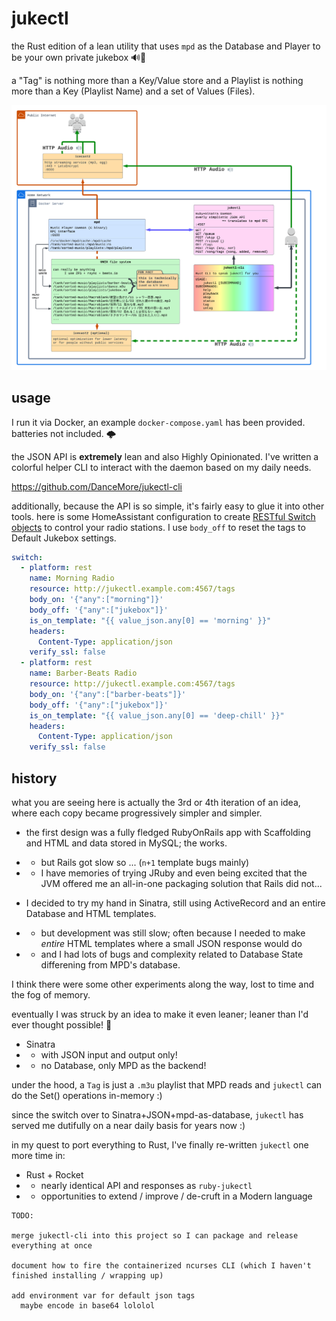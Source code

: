 # jukectl

the Rust edition of a lean utility that uses `mpd` as the Database and Player to be your own private jukebox 🔊🚀

a "Tag" is nothing more than a Key/Value store and a Playlist is nothing more than a Key (Playlist Name) and a set of Values (Files).

![jukectl-arch-diagram](.documentation/jukectl-arch-diagram.png)

## usage

I run it via Docker, an example `docker-compose.yaml` has been provided. batteries not included. 🌩️

the JSON API is **extremely** lean and also Highly Opinionated. I've written a colorful helper CLI to interact with the daemon based on my daily needs.

https://github.com/DanceMore/jukectl-cli

additionally, because the API is so simple, it's fairly easy to glue it into other tools. here is some HomeAssistant configuration to create [RESTful Switch objects](https://www.home-assistant.io/integrations/switch.rest/) to control your radio stations. I use `body_off` to reset the tags to Default Jukebox settings.

```yaml
switch:
  - platform: rest
    name: Morning Radio
    resource: http://jukectl.example.com:4567/tags
    body_on: '{"any":["morning"]}'
    body_off: '{"any":["jukebox"]}'
    is_on_template: "{{ value_json.any[0] == 'morning' }}"
    headers:
      Content-Type: application/json
    verify_ssl: false
  - platform: rest
    name: Barber-Beats Radio
    resource: http://jukectl.example.com:4567/tags
    body_on: '{"any":["barber-beats"]}'
    body_off: '{"any":["jukebox"]}'
    is_on_template: "{{ value_json.any[0] == 'deep-chill' }}"
    headers:
      Content-Type: application/json
    verify_ssl: false
```

## history

what you are seeing here is actually the 3rd or 4th iteration of an idea, where each copy became progressively simpler and simpler.

* the first design was a fully fledged RubyOnRails app with Scaffolding and HTML and data stored in MySQL; the works.
* * but Rails got slow so ... (`n+1` template bugs mainly)
* * I have memories of trying JRuby and even being excited that the JVM offered me an all-in-one packaging solution that Rails did not...

* I decided to try my hand in Sinatra, still using ActiveRecord and an entire Database and HTML templates.
* * but development was still slow; often because I needed to make _entire_ HTML templates where a small JSON response would do
* * and I had lots of bugs and complexity related to Database State differening from MPD's database.

I think there were some other experiments along the way, lost to time and the fog of memory.

eventually I was struck by an idea to make it even leaner; leaner than I'd ever thought possible! 🧙

* Sinatra
* * with JSON input and output only!
* * no Database, only MPD as the backend!

under the hood, a `Tag` is just a `.m3u` playlist that MPD reads and `jukectl` can do the Set() operations in-memory :)

since the switch over to Sinatra+JSON+mpd-as-database, `jukectl` has served me dutifully on a near daily basis for years now :)

in my quest to port everything to Rust, I've finally re-written `jukectl` one more time in:

* Rust + Rocket
* * nearly identical API and responses as `ruby-jukectl`
* * opportunities to extend / improve / de-cruft in a Modern language



```
TODO:

merge jukectl-cli into this project so I can package and release everything at once

document how to fire the containerized ncurses CLI (which I haven't finished installing / wrapping up)

add environment var for default json tags
  maybe encode in base64 lololol
```
